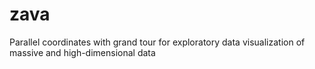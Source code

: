 # zava
Parallel coordinates with grand tour for exploratory data visualization of massive and high-dimensional data
